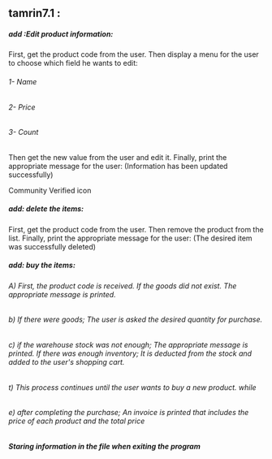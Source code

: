 ## tamrin7.1 :
##### add :Edit product information:
First, get the product code from the user. Then display a menu for the user to choose which field he wants to edit:
###### 1- Name
###### 2- Price
###### 3- Count
Then get the new value from the user and edit it. Finally, print the appropriate message for the user: (Information has been updated successfully)

Community Verified icon

##### add: delete the items:
First, get the product code from the user. Then remove the product from the list. Finally, print the appropriate message for the user: (The desired item was successfully deleted)
##### add: buy the items:
###### A) First, the product code is received. If the goods did not exist. The appropriate message is printed.
###### b) If there were goods; The user is asked the desired quantity for purchase.
###### c) if the warehouse stock was not enough; The appropriate message is printed. If there was enough inventory; It is deducted from the stock and added to the user's shopping cart.
###### t) This process continues until the user wants to buy a new product. while
###### e) after completing the purchase; An invoice is printed that includes the price of each product and the total price
##### Staring information in the file when exiting the program